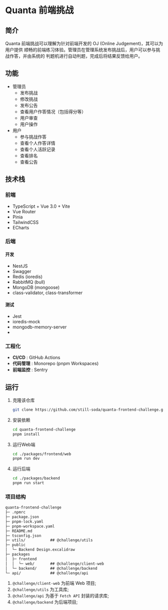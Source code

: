 # Quanta 前端挑战

## 简介

Quanta 前端挑战可以理解为针对前端开发的 OJ (Online Judgement)，其可以为用户提供
顺畅的前端练习体验。管理员在管理系统发布挑战后，用户可以参与挑战作答，并由系统的
判题机进行自动判题，完成后将结果反馈给用户。

## 功能

-  管理员
   -  发布挑战
   -  修改挑战
   -  发布公告
   -  查看用户作答情况（包括得分等）
   -  用户审查
   -  用户操作
-  用户
   -  参与挑战作答
   -  查看个人作答详情
   -  查看个人活跃记录
   -  查看排名
   -  查看公告

## 技术栈

### 前端

-  TypeScript + Vue 3.0 + Vite
-  Vue Router
-  Pinia
-  TailwindCSS
-  ECharts

### 后端

#### 开发

-  NestJS
-  Swagger
-  Redis (ioredis)
-  RabbitMQ (bull)
-  MongoDB (mongoose)
-  class-validator, class-transformer

#### 测试

-  Jest
-  ioredis-mock
-  mongodb-memory-server
-

### 工程化

-  **CI/CD** : GitHub Actions
-  **代码管理** : Monorepo (pnpm Workspaces)
-  **前端监控** : Sentry

## 运行

1. 克隆该仓库
   ```bash
   git clone https://github.com/still-soda/quanta-frontend-challenge.git
   ```
2. 安装依赖
   ```bash
   cd quanta-frontend-challenge
   pnpm install
   ```
3. 运行Web端
   ```bash
   cd ./packages/frontend/web
   pnpm run dev
   ```
4. 运行后端
   ```bash
   cd ./packages/backend
   pnpm run start
   ```

### 项目结构

```txt
quanta-frontend-challenge
├─ .npmrc
├─ package.json
├─ pnpm-lock.yaml
├─ pnpm-workspace.yaml
├─ README.md
├─ tsconfig.json
├─ utils/           ## @challenge/utils
├─ public
│  └─ Backend Design.excalidraw
├─ packages
│  ├─ frontend
│  │  └─ web/       ## @challenge/client-web
│  └─ backend/      ## @challenge/backend
└─ api/             ## @challenge/api
```

1. `@challenge/client-web` 为前端 Web 项目;
2. `@challenge/utils` 为工具库;
3. `@challenge/api` 为基于 `Fetch API` 封装的请求库;
4. `@challenge/backend` 为后端项目;
